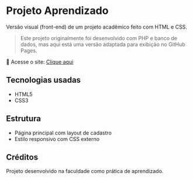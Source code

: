 # Projeto Aprendizado

Versão visual (front-end) de um projeto acadêmico feito com HTML e CSS.

> Este projeto originalmente foi desenvolvido com PHP e banco de dados, mas aqui está uma versão adaptada para exibição no GitHub Pages.

🔗 Acesse o site: [Clique aqui](https://natiperalta.github.io/Projeto-Aprendizado-master/)

## Tecnologias usadas
- HTML5
- CSS3

## Estrutura
- Página principal com layout de cadastro
- Estilo responsivo com CSS externo

## Créditos
Projeto desenvolvido na faculdade como prática de aprendizado.
